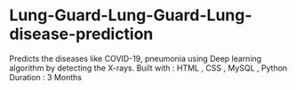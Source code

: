 # Lung-Guard-Lung-Guard-Lung-disease-prediction
Predicts the diseases like COVID-19, pneumonia using Deep learning algorithm by detecting the X-rays. Built with : HTML , CSS , MySQL , Python Duration : 3 Months
